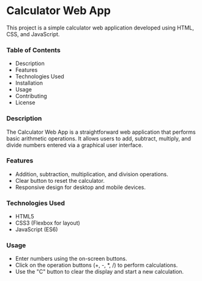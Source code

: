 # Calculator Web App

This project is a simple calculator web application developed using HTML, CSS, and JavaScript.


<h3>Table of Contents</h3>
<ul>
    <li>Description</li>
    <li>Features</li>
    <li>Technologies Used</li>
    <li>Installation</li>
    <li>Usage</li>
    <li>Contributing</li>
    <li>License</li>
    </ul>

    
<h3> Description </h3>


The Calculator Web App is a straightforward web application that performs basic arithmetic operations. It allows users to add, subtract, multiply, and divide numbers entered via a graphical user interface.

<h3>Features</h3>
<ul>
<li>Addition, subtraction, multiplication, and division operations.</li>
<li>Clear button to reset the calculator.</li>
<li>Responsive design for desktop and mobile devices.</li>
</ul>

<h3>Technologies Used</h3>
<ul>
<li>HTML5</li>
<li>CSS3 (Flexbox for layout)</li>
<li>JavaScript (ES6)</li>
</ul>

<h3>Usage</h3>
<ul>
<li>Enter numbers using the on-screen buttons.</li>
<li>Click on the operation buttons (+, -, *, /) to perform calculations.</li>
<li>Use the "C" button to clear the display and start a new calculation.</li>
</ul>